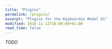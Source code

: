 ```yaml
---
title: "Plugins"
permalink: /plugins/
excerpt: "Plugins for the Keyboardio Model 01"
modified: 2016-11-12T16:00:00+01:00
read_time: false
---
```


*TODO*

